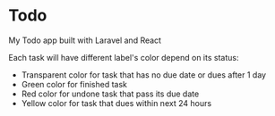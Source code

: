 # Todo
My Todo app built with Laravel and React

Each task will have different label's color depend on its status:
- Transparent color for task that has no due date or dues after 1 day
- Green color for finished task
- Red color for undone task that pass its due date
- Yellow color for task that dues within next 24 hours
